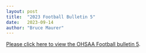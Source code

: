 ```yaml
---
layout: post
title:  "2023 Football Bulletin 5"
date:   2023-09-14
author: "Bruce Maurer"
---
```


[Please click here to view the OHSAA Football bulletin
5](https://storage.googleapis.com/ohsaa-websites/bulletins/2023/2023%20Bulletin%20Week%205.pdf).

